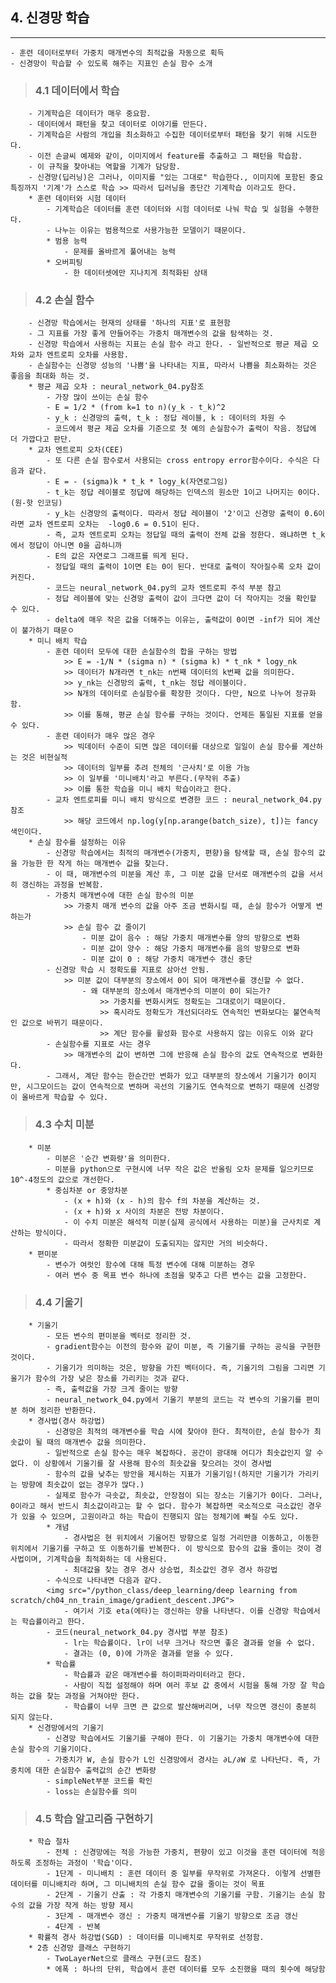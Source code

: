 ##  4. 신경망 학습
--------------------------------------
    - 훈련 데이터로부터 가중치 매개변수의 최적값을 자동으로 획득
    - 신경망이 학습할 수 있도록 해주는 지표인 손실 함수 소개
>###    4.1 데이터에서 학습
        - 기계학습은 데이터가 매우 중요함.
        - 데이터에서 패턴을 찾고 데이터로 이야기를 만든다.
        - 기계학습은 사람의 개입을 최소화하고 수집한 데이터로부터 패턴을 찾기 위해 시도한다.
        - 이전 손글씨 예제와 같이, 이미지에서 feature를 추출하고 그 패턴을 학습함.
        - 이 규칙을 찾아내는 역할을 기계가 담당함.
        - 신경망(딥러닝)은 그러나, 이미지를 "있는 그대로" 학습한다., 이미지에 포함된 중요 특징까지 '기계'가 스스로 학습 >> 따라서 딥러닝을 종단간 기계학습 이라고도 한다.
        * 훈련 데이터와 시험 데이터
            - 기계학습은 데이터를 훈련 데이터와 시험 데이터로 나눠 학습 및 실험을 수행한다.
            - 나누는 이유는 범용적으로 사용가능한 모델이기 때문이다.
            * 범용 능력
                - 문제를 올바르게 풀어내는 능력
            * 오버피팅
                - 한 데이터셋에만 지나치게 최적화된 상태
>###    4.2 손실 함수
        - 신경망 학습에서는 현재의 상태를 '하나의 지표'로 표현함
        - 그 지표를 가장 좋게 만들어주는 가중치 매개변수의 값을 탐색하는 것.
        - 신경망 학습에서 사용하는 지표는 손실 함수 라고 한다. - 일반적으로 평균 제곱 오차와 교차 엔트로피 오차를 사용함.
        - 손실함수는 신경망 성능의 '나쁨'을 나타내는 지표, 따라서 나쁨을 최소화하는 것은 좋음을 최대화 하는 것.
        * 평균 제곱 오차 : neural_network_04.py참조
            - 가장 많이 쓰이는 손실 함수
            - E = 1/2 * (from k=1 to n)(y_k - t_k)^2
            - y_k : 신경망의 출력, t_k : 정답 레이블, k : 데이터의 차원 수
            - 코드에서 평균 제곱 오차를 기준으로 첫 예의 손실함수가 출력이 작음. 정답에 더 가깝다고 판단.
        * 교차 엔트로피 오차(CEE)
            - 또 다른 손실 함수로서 사용되는 cross entropy error함수이다. 수식은 다음과 같다.
            - E = - (sigma)k * t_k * logy_k(자연로그임)
            - t_k는 정답 레이블로 정답에 해당하는 인덱스의 원소만 1이고 나머지는 0이다.(원-핫 인코딩)
            - y_k는 신경망의 출력이다. 따라서 정답 레이블이 '2'이고 신경망 출력이 0.6이라면 교차 엔트로피 오차는  -log0.6 = 0.51이 된다.
            - 즉, 교차 엔트로피 오차는 정답일 때의 출력이 전체 값을 정한다. 왜냐하면 t_k에서 정답이 아니면 0을 곱하니까
            - E의 값은 자연로그 그래프를 띄게 된다.
            - 정답일 때의 출력이 1이면 E는 0이 된다. 반대로 출력이 작아질수록 오차 값이 커진다.
            - 코드는 neural_network_04.py의 교차 엔트로피 주석 부분 참고
            - 정답 레이블에 맞는 신경망 출력이 값이 크다면 값이 더 작아지는 것을 확인할 수 있다.
            - delta에 매우 작은 값을 더해주는 이유는, 출력값이 0이면 -inf가 되어 계산이 불가하기 때문ㅇ
        * 미니 배치 학습
            - 훈련 데이터 모두에 대한 손실함수의 합을 구하는 방법
                >> E = -1/N * (sigma n) * (sigma k) * t_nk * logy_nk
                >> 데이터가 N개라면 t_nk는 n번째 데이터의 k번째 값을 의미한다.
                >> y_nk는 신경망의 출력, t_nk는 정답 레이블이다.
                >> N개의 데이터로 손실함수를 확장한 것이다. 다만, N으로 나누어 정규화 함.
                >> 이를 통해, 평균 손실 함수를 구하는 것이다. 언제든 통일된 지표를 얻을 수 있다.
            - 훈련 데이터가 매우 많은 경우
                >> 빅데이터 수준이 되면 많은 데이터를 대상으로 일일이 손실 함수를 계산하는 것은 비현실적
                >> 데이터의 일부를 추려 전체의 '근사치'로 이용 가능
                >> 이 일부를 '미니배치'라고 부른다.(무작위 추출)
                >> 이를 통한 학습을 미니 배치 학습이라고 한다.
            - 교차 엔트로피를 미니 배치 방식으로 변경한 코드 : neural_network_04.py참조
                >> 해당 코드에서 np.log(y[np.arange(batch_size), t])는 fancy 색인이다.
        * 손실 함수를 설정하는 이유
            - 신경망 학습에서는 최적의 매개변수(가중치, 편향)을 탐색할 때, 손실 함수의 값을 가능한 한 작게 하는 매개변수 값을 찾는다.
            - 이 때, 매개변수의 미분을 계산 후, 그 미분 값을 단서로 매개변수의 값을 서서히 갱신하는 과정을 반복함.
            - 가중치 매개변수에 대한 손실 함수의 미분
                >> 가중치 매개 변수의 값을 아주 조금 변화시킬 때, 손실 함수가 어떻게 변하는가
                >> 손실 함수 값 줄이기
                    - 미분 값이 음수 : 해당 가중치 매개변수를 양의 방향으로 변화
                    - 미분 값이 양수 : 해당 가중치 매개변수를 음의 방향으로 변화
                    - 미분 값이 0 : 해당 가중치 매개변수 갱신 중단
            - 신경망 학습 시 정확도를 지표로 삼아선 안됨.
                >> 미분 값이 대부분의 장소에서 0이 되어 매개변수를 갱신할 수 없다.
                    - 왜 대부분의 장소에서 매개변수의 미분이 0이 되는가?
                        >> 가중치를 변화시켜도 정확도는 그대로이기 때문이다. 
                        >> 혹시라도 정확도가 개선되더라도 연속적인 변화보다는 불연속적인 값으로 바뀌기 때문이다.
                        >> 계단 함수를 활성화 함수로 사용하지 않는 이유도 이와 같다
            - 손실함수를 지표로 사는 경우
                >> 매개변수의 값이 변하면 그에 반응해 손실 함수의 값도 연속적으로 변화한다.
            - 그래서, 계단 함수는 한순간만 변화가 있고 대부분의 장소에서 기울기가 0이지만, 시그모이드는 값이 연속적으로 변하며 곡선의 기울기도 연속적으로 변하기 때문에 신경망이 올바르게 학습할 수 있다.
>###    4.3 수치 미분
        * 미분
            - 미분은 '순간 변화량'을 의미한다.
            - 미분을 python으로 구현시에 너무 작은 값은 반올림 오차 문제를 일으키므로 10^-4정도의 값으로 개선한다.
            * 중심차분 or 중앙차분
                - (x + h)와 (x - h)의 함수 f의 차분을 계산하는 것.
                - (x + h)와 x 사이의 차분은 전방 차분이다.
                - 이 수치 미분은 해석적 미분(실제 공식에서 사용하는 미분)을 근사치로 계산하는 방식이다.
                - 따라서 정확한 미분값이 도출되지는 않지만 거의 비슷하다.
        * 편미분
            - 변수가 여럿인 함수에 대해 특정 변수에 대해 미분하는 경우
            - 여러 변수 중 목표 변수 하나에 초점을 맞추고 다른 변수는 값을 고정한다.
>###    4.4 기울기
        * 기울기
            - 모든 변수의 편미분을 벡터로 정리한 것.
            - gradient함수는 이전의 함수와 같이 미분, 즉 기울기를 구하는 공식을 구현한 것이다.
            - 기울기가 의미하는 것은, 방향을 가진 벡터이다. 즉, 기울기의 그림을 그리면 기울기가 함수의 가장 낮은 장소를 가리키는 것과 같다.
            - 즉, 출력값을 가장 크게 줄이는 방향
            - neural_network_04.py에서 기울기 부분의 코드는 각 변수의 기울기를 편미분 하며 정리한 반환한다.
        * 경사법(경사 하강법)
            - 신경망은 최적의 매개변수를 학습 시에 찾아야 한다. 최적이란, 손실 함수가 최솟값이 될 때의 매개변수 값을 의미한다.
            - 일반적으로 손실 함수는 매우 복잡하다. 공간이 광대해 어디가 최솟값인지 알 수 없다. 이 상황에서 기울기를 잘 사용해 함수의 최솟값을 찾으려는 것이 경사법
            - 함수의 값을 낮추는 방안을 제시하는 지표가 기울기임!(하지만 기울기가 가리키는 방향에 최솟값이 없는 경우가 많다.)
            - 실제로 함수가 극솟값, 최솟값, 안장점이 되는 장소는 기울기가 0이다. 그러나, 0이라고 해서 반드시 최소값이라고는 할 수 없다. 함수가 복잡하면 국소적으로 극소값인 경우가 있을 수 있으며, 고원이라고 하는 학습이 진행되지 않는 정체기에 빠질 수도 있다.
            * 개념
                - 경사법은 현 위치에서 기울어진 방향으로 일정 거리만큼 이동하고, 이동한 위치에서 기울기를 구하고 또 이동하기를 반복한다. 이 방식으로 함수의 값을 줄이는 것이 경사법이며, 기계학습을 최적화하는 데 사용된다.
                - 최대값을 찾는 경우 경사 상승법, 최소값인 경우 경사 하강법
            - 수식으로 나타내면 다음과 같다.
            <img src="/python_class/deep_learning/deep learning from scratch/ch04_nn_train_image/gradient_descent.JPG">
                - 여기서 기호 eta(에타)는 갱신하는 양을 나타낸다. 이를 신경망 학습에서는 학습률이라고 한다.
            - 코드(neural_network_04.py 경사법 부분 참조)
                - lr는 학습률이다. lr이 너무 크거나 작으면 좋은 결과를 얻을 수 없다.
                - 결과는 (0, 0)에 가까운 결과를 얻을 수 있다.
            * 학습률
                - 학습률과 같은 매개변수를 하이퍼파라미터라고 한다.
                - 사람이 직접 설정해야 하며 여러 후보 값 중에서 시험을 통해 가장 잘 학습하는 값을 찾는 과정을 거쳐야만 한다.
                - 학습률이 너무 크면 큰 값으로 발산해버리며, 너무 작으면 갱신이 충분히 되지 않는다.
        * 신경망에서의 기울기
            - 신경망 학습에서도 기울기를 구해야 한다. 이 기울기는 가중치 매개변수에 대한 손실 함수의 기울기이다.
            - 가중치가 W, 손실 함수가 L인 신경망에서 경사는 ∂L/∂W 로 나타난다. 즉, 가중치에 대한 손실함수 출력값의 순간 변화량
            - simpleNet부분 코드를 확인
            - loss는 손실함수를 의미
>###    4.5 학습 알고리즘 구현하기
        * 학습 절차
            - 전체 : 신경망에는 적응 가능한 가중치, 편향이 있고 이것을 훈련 데이터에 적응하도록 조정하는 과정이 '학습'이다.
            - 1단계 - 미니배치 : 훈련 데이터 중 일부를 무작위로 가져온다. 이렇게 선별한 데이터를 미니배치라 하며, 그 미니배치의 손실 함수 값을 줄이는 것이 목표
            - 2단계 - 기울기 산출 : 각 가중치 매개변수의 기울기를 구함. 기울기는 손실 함수의 값을 가장 작게 하는 방향 제시
            - 3단계 - 매개변수 갱신 : 가중치 매개변수를 기울기 방향으로 조금 갱신
            - 4단계 - 반복
        * 확률적 경사 하강법(SGD) : 데이터를 미니배치로 무작위로 선정함.
        * 2층 신경망 클래스 구현하기
            - TwoLayerNet으로 클래스 구현(코드 참조)
            * 에폭 : 하나의 단위, 학습에서 훈련 데이터를 모두 소진했을 때의 횟수에 해당함
            
        